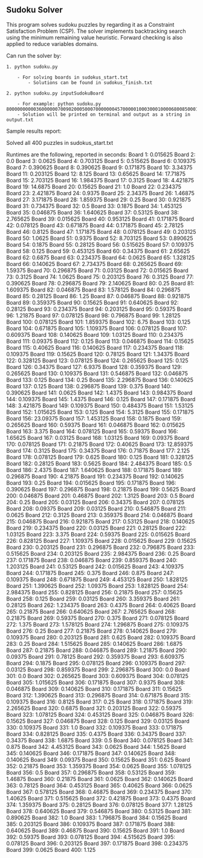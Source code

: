 ## Sudoku Solver

This program solves sudoku puzzles by regarding it as a Constraint Satisfaction Problem (CSP). The solver implements backtracking search using the minimum remaining value heuristic. Forward checking is also applied to reduce variables domains.


Can run the solver by:
	
	1. python sudoku.py    
	
		- For solving boards in sudokus_start.txt
	        - Solutions can be found in sudokus_finish.txt
		
	2. python sudoku.py inputSudokuBoard
                
		- For example: python sudoku.py 800000000003600000070090200050007000000045700000100030001000068008500010090000400
		- Solution will be printed on terminal and output as a string in output.txt


Sample results report:

Solved all 400 puzzles in sudokus_start.txt

Runtimes are the following, reported in seconds:
Board 1: 0.015625
Board 2: 0.0
Board 3: 0.0625
Board 4: 0.703125
Board 5: 0.515625
Board 6: 0.109375
Board 7: 0.390625
Board 8: 0.390625
Board 9: 0.171875
Board 10: 3.34375
Board 11: 0.203125
Board 12: 8.125
Board 13: 0.65625
Board 14: 17.71875
Board 15: 2.703125
Board 16: 1.984375
Board 17: 0.3125
Board 18: 4.421875
Board 19: 14.6875
Board 20: 0.15625
Board 21: 1.0
Board 22: 0.234375
Board 23: 2.421875
Board 24: 0.9375
Board 25: 2.34375
Board 26: 1.46875
Board 27: 3.171875
Board 28: 1.859375
Board 29: 0.25
Board 30: 0.921875
Board 31: 0.734375
Board 32: 0.5
Board 33: 0.1875
Board 34: 1.453125
Board 35: 0.046875
Board 36: 1.640625
Board 37: 0.53125
Board 38: 2.765625
Board 39: 0.015625
Board 40: 0.953125
Board 41: 0.171875
Board 42: 0.078125
Board 43: 0.671875
Board 44: 0.171875
Board 45: 2.78125
Board 46: 0.8125
Board 47: 1.171875
Board 48: 0.078125
Board 49: 0.203125
Board 50: 1.0625
Board 51: 0.9375
Board 52: 8.703125
Board 53: 0.890625
Board 54: 0.1875
Board 55: 0.28125
Board 56: 0.515625
Board 57: 0.109375
Board 58: 0.125
Board 59: 0.453125
Board 60: 0.34375
Board 61: 2.65625
Board 62: 0.6875
Board 63: 0.234375
Board 64: 0.0625
Board 65: 1.328125
Board 66: 0.140625
Board 67: 2.734375
Board 68: 0.265625
Board 69: 1.59375
Board 70: 0.296875
Board 71: 0.03125
Board 72: 0.015625
Board 73: 0.3125
Board 74: 1.0625
Board 75: 0.203125
Board 76: 0.3125
Board 77: 0.390625
Board 78: 0.296875
Board 79: 2.140625
Board 80: 0.25
Board 81: 1.609375
Board 82: 0.046875
Board 83: 1.578125
Board 84: 0.296875
Board 85: 0.28125
Board 86: 1.25
Board 87: 0.046875
Board 88: 0.921875
Board 89: 0.359375
Board 90: 0.15625
Board 91: 0.640625
Board 92: 0.28125
Board 93: 0.234375
Board 94: 0.203125
Board 95: 0.59375
Board 96: 1.21875
Board 97: 0.078125
Board 98: 0.796875
Board 99: 1.28125
Board 100: 0.078125
Board 101: 1.859375
Board 102: 6.75
Board 103: 0.125
Board 104: 0.671875
Board 105: 1.109375
Board 106: 0.078125
Board 107: 0.609375
Board 108: 0.140625
Board 109: 1.03125
Board 110: 0.234375
Board 111: 0.09375
Board 112: 0.125
Board 113: 0.046875
Board 114: 0.15625
Board 115: 0.40625
Board 116: 0.140625
Board 117: 0.234375
Board 118: 0.109375
Board 119: 0.15625
Board 120: 0.78125
Board 121: 1.34375
Board 122: 0.328125
Board 123: 0.078125
Board 124: 0.265625
Board 125: 0.125
Board 126: 0.34375
Board 127: 6.9375
Board 128: 0.359375
Board 129: 0.265625
Board 130: 0.109375
Board 131: 0.546875
Board 132: 0.046875
Board 133: 0.125
Board 134: 0.25
Board 135: 2.296875
Board 136: 0.140625
Board 137: 0.125
Board 138: 0.296875
Board 139: 0.375
Board 140: 0.390625
Board 141: 0.0625
Board 142: 1.4375
Board 143: 0.984375
Board 144: 0.109375
Board 145: 1.4375
Board 146: 0.125
Board 147: 0.171875
Board 148: 3.421875
Board 149: 0.109375
Board 150: 0.484375
Board 151: 1.53125
Board 152: 1.015625
Board 153: 0.125
Board 154: 5.3125
Board 155: 0.171875
Board 156: 23.09375
Board 157: 1.453125
Board 158: 0.1875
Board 159: 0.265625
Board 160: 0.59375
Board 161: 0.046875
Board 162: 0.015625
Board 163: 3.375
Board 164: 0.078125
Board 165: 0.59375
Board 166: 1.65625
Board 167: 0.03125
Board 168: 1.03125
Board 169: 0.09375
Board 170: 0.078125
Board 171: 0.21875
Board 172: 0.40625
Board 173: 12.859375
Board 174: 0.3125
Board 175: 0.34375
Board 176: 0.71875
Board 177: 2.125
Board 178: 0.078125
Board 179: 0.625
Board 180: 0.125
Board 181: 0.328125
Board 182: 0.28125
Board 183: 0.5625
Board 184: 2.484375
Board 185: 0.5
Board 186: 2.4375
Board 187: 1.640625
Board 188: 0.171875
Board 189: 0.296875
Board 190: 4.21875
Board 191: 0.234375
Board 192: 0.140625
Board 193: 0.25
Board 194: 0.015625
Board 195: 0.171875
Board 196: 0.390625
Board 197: 0.296875
Board 198: 0.21875
Board 199: 0.5625
Board 200: 0.046875
Board 201: 0.46875
Board 202: 1.3125
Board 203: 0.5
Board 204: 0.25
Board 205: 0.03125
Board 206: 0.34375
Board 207: 0.078125
Board 208: 0.09375
Board 209: 0.03125
Board 210: 0.546875
Board 211: 0.0625
Board 212: 0.3125
Board 213: 0.359375
Board 214: 0.046875
Board 215: 0.046875
Board 216: 0.921875
Board 217: 0.53125
Board 218: 0.140625
Board 219: 0.234375
Board 220: 0.03125
Board 221: 0.28125
Board 222: 1.03125
Board 223: 3.375
Board 224: 0.59375
Board 225: 0.015625
Board 226: 0.828125
Board 227: 1.109375
Board 228: 0.015625
Board 229: 0.15625
Board 230: 0.203125
Board 231: 0.296875
Board 232: 0.796875
Board 233: 0.515625
Board 234: 0.203125
Board 235: 2.984375
Board 236: 0.25
Board 237: 0.171875
Board 238: 0.046875
Board 239: 0.859375
Board 240: 1.203125
Board 241: 0.53125
Board 242: 0.015625
Board 243: 4.109375
Board 244: 0.171875
Board 245: 0.375
Board 246: 0.875
Board 247: 0.109375
Board 248: 0.671875
Board 249: 4.453125
Board 250: 1.828125
Board 251: 1.390625
Board 252: 1.09375
Board 253: 1.828125
Board 254: 2.984375
Board 255: 0.828125
Board 256: 0.21875
Board 257: 0.15625
Board 258: 0.125
Board 259: 0.03125
Board 260: 3.359375
Board 261: 0.28125
Board 262: 1.234375
Board 263: 0.4375
Board 264: 0.40625
Board 265: 0.21875
Board 266: 0.640625
Board 267: 2.765625
Board 268: 0.21875
Board 269: 0.59375
Board 270: 0.375
Board 271: 0.078125
Board 272: 1.375
Board 273: 1.578125
Board 274: 1.296875
Board 275: 0.109375
Board 276: 0.25
Board 277: 0.21875
Board 278: 0.140625
Board 279: 0.109375
Board 280: 0.203125
Board 281: 0.625
Board 282: 0.109375
Board 283: 0.25
Board 284: 1.515625
Board 285: 0.140625
Board 286: 1.6875
Board 287: 0.21875
Board 288: 0.046875
Board 289: 1.21875
Board 290: 0.09375
Board 291: 0.78125
Board 292: 0.359375
Board 293: 6.609375
Board 294: 0.1875
Board 295: 0.078125
Board 296: 0.109375
Board 297: 0.03125
Board 298: 0.859375
Board 299: 2.296875
Board 300: 0.0
Board 301: 0.0
Board 302: 0.265625
Board 303: 0.609375
Board 304: 0.078125
Board 305: 1.015625
Board 306: 0.171875
Board 307: 0.9375
Board 308: 0.046875
Board 309: 0.140625
Board 310: 0.171875
Board 311: 0.15625
Board 312: 1.390625
Board 313: 0.296875
Board 314: 0.671875
Board 315: 0.109375
Board 316: 0.8125
Board 317: 0.25
Board 318: 0.171875
Board 319: 2.265625
Board 320: 0.6875
Board 321: 0.203125
Board 322: 0.59375
Board 323: 1.078125
Board 324: 0.453125
Board 325: 0.046875
Board 326: 0.15625
Board 327: 0.046875
Board 328: 0.125
Board 329: 0.03125
Board 330: 0.109375
Board 331: 1.0
Board 332: 0.109375
Board 333: 0.171875
Board 334: 0.828125
Board 335: 0.4375
Board 336: 0.34375
Board 337: 0.34375
Board 338: 1.6875
Board 339: 0.5
Board 340: 0.078125
Board 341: 0.875
Board 342: 4.453125
Board 343: 0.0625
Board 344: 1.5625
Board 345: 0.140625
Board 346: 0.171875
Board 347: 0.140625
Board 348: 0.140625
Board 349: 0.09375
Board 350: 0.15625
Board 351: 0.625
Board 352: 0.21875
Board 353: 1.359375
Board 354: 0.0625
Board 355: 1.078125
Board 356: 0.5
Board 357: 0.296875
Board 358: 0.53125
Board 359: 1.46875
Board 360: 0.21875
Board 361: 0.0625
Board 362: 0.140625
Board 363: 0.78125
Board 364: 0.453125
Board 365: 0.40625
Board 366: 0.0625
Board 367: 0.578125
Board 368: 0.46875
Board 369: 0.234375
Board 370: 1.40625
Board 371: 0.515625
Board 372: 0.421875
Board 373: 0.4375
Board 374: 1.359375
Board 375: 0.28125
Board 376: 0.078125
Board 377: 1.28125
Board 378: 0.640625
Board 379: 0.546875
Board 380: 0.53125
Board 381: 0.890625
Board 382: 1.0
Board 383: 1.796875
Board 384: 0.15625
Board 385: 0.203125
Board 386: 0.109375
Board 387: 0.171875
Board 388: 0.640625
Board 389: 0.46875
Board 390: 0.15625
Board 391: 1.0
Board 392: 0.59375
Board 393: 0.078125
Board 394: 4.515625
Board 395: 0.078125
Board 396: 0.203125
Board 397: 0.171875
Board 398: 0.234375
Board 399: 0.0625
Board 400: 1.125


